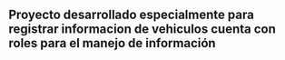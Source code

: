 ## Proyecto desarrollado especialmente para registrar informacion de vehiculos cuenta con roles para el manejo de información

 
